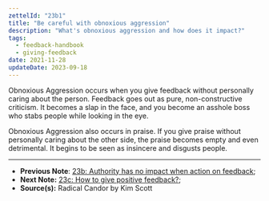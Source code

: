 ```yaml
---
zettelId: "23b1"
title: "Be careful with obnoxious aggression"
description: "What's obnoxious aggression and how does it impact?"
tags:
  - feedback-handbook
  - giving-feedback
date: 2021-11-28
updateDate: 2023-09-18
---
```


Obnoxious Aggression occurs when you give feedback without personally caring about the person. Feedback goes out as pure, non-constructive criticism. It becomes a slap in the face, and you become an asshole boss who stabs people while looking in the eye.

Obnoxious Aggression also occurs in praise. If you give praise without personally caring about the other side, the praise becomes empty and even detrimental. It begins to be seen as insincere and disgusts people.

---

- **Previous Note**: [23b: Authority has no impact when action on feedback](/notes/23b/);
- **Next Note:** [23c: How to give positive feedback?](/notes/23c/);
- **Source(s):** Radical Candor by Kim Scott
